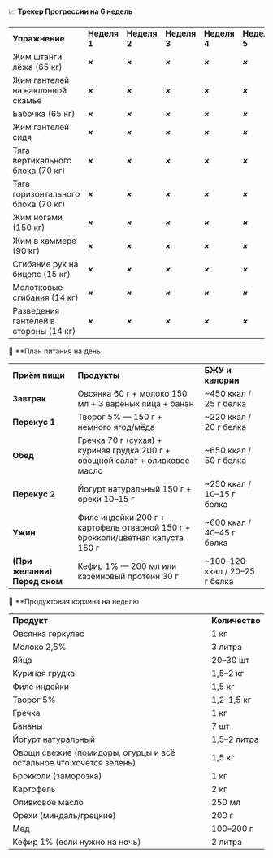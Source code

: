   
📈 **Трекер Прогрессии на 6 недель**

|   |   |   |   |   |   |   |
|---|---|---|---|---|---|---|
|**Упражнение**|**Неделя 1**|**Неделя 2**|**Неделя 3**|**Неделя 4**|**Неделя 5**|**Неделя 6**|
|Жим штанги лёжа (65 кг)|**_×_**|**_×_**|**_×_**|**_×_**|**_×_**|**_×_**|
|Жим гантелей на наклонной скамье|**_×_**|**_×_**|**_×_**|**_×_**|**_×_**|**_×_**|
|Бабочка (65 кг)|**_×_**|**_×_**|**_×_**|**_×_**|**_×_**|**_×_**|
|Жим гантелей сидя|**_×_**|**_×_**|**_×_**|**_×_**|**_×_**|**_×_**|
|Тяга вертикального блока (70 кг)|**_×_**|**_×_**|**_×_**|**_×_**|**_×_**|**_×_**|
|Тяга горизонтального блока (70 кг)|**_×_**|**_×_**|**_×_**|**_×_**|**_×_**|**_×_**|
|Жим ногами (150 кг)|**_×_**|**_×_**|**_×_**|**_×_**|**_×_**|**_×_**|
|Жим в хаммере (90 кг)|**_×_**|**_×_**|**_×_**|**_×_**|**_×_**|**_×_**|
|Сгибание рук на бицепс (15 кг)|**_×_**|**_×_**|**_×_**|**_×_**|**_×_**|**_×_**|
|Молотковые сгибания (14 кг)|**_×_**|**_×_**|**_×_**|**_×_**|**_×_**|**_×_**|
|Разведения гантелей в стороны (14 кг)|**_×_**|**_×_**|**_×_**|**_×_**|**_×_**|**_×_**|

  
🥗 **План питания на день  


|   |   |   |
|---|---|---|
|**Приём пищи**|**Продукты**|**БЖУ и калории**|
|**Завтрак**|Овсянка 60 г + молоко 150 мл + 3 варёных яйца + банан|~450 ккал / 25 г белка|
|**Перекус 1**|Творог 5% — 150 г + немного ягод/мёда|~220 ккал / 20 г белка|
|**Обед**|Гречка 70 г (сухая) + куриная грудка 200 г + овощной салат + оливковое масло|~650 ккал / 50 г белка|
|**Перекус 2**|Йогурт натуральный 150 г + орехи 10–15 г|~250 ккал / 10–15 г белка|
|**Ужин**|Филе индейки 200 г + картофель отварной 150 г + брокколи/цветная капуста 150 г|~600 ккал / 40–45 г белка|
|**(При желании) Перед сном**|Кефир 1% — 200 мл или казеиновый протеин 30 г|~100–120 ккал / 20–25 г белка|

  
  
🛒 **Продуктовая корзина на неделю  

|   |   |
|---|---|
|**Продукт**|**Количество**|
|Овсянка геркулес|1 кг|
|Молоко 2,5%|3 литра|
|Яйца|20–30 шт|
|Куриная грудка|1,5–2 кг|
|Филе индейки|1,5 кг|
|Творог 5%|1,2–1,5 кг|
|Гречка|1 кг|
|Бананы|7 шт|
|Йогурт натуральный|1,5–2 литра|
|Овощи свежие (помидоры, огурцы и всё остальное что хочется зелень)|1,5 кг|
|Брокколи (заморозка)|1 кг|
|Картофель|2 кг|
|Оливковое масло|250 мл|
|Орехи (миндаль/грецкие)|200 г|
|Мед|100–200 г|
|Кефир 1% (если нужно на ночь)|2 литра|